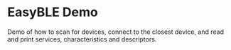 # EasyBLE Demo

Demo of how to scan for devices, connect to the closest device, and read and print services, characteristics and descriptors.
